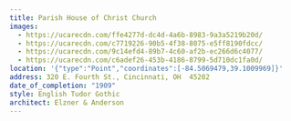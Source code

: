 ```yaml
---
title: Parish House of Christ Church
images:
  - https://ucarecdn.com/ffe4277d-dc4d-4a6b-8983-9a3a5219b20d/
  - https://ucarecdn.com/c7719226-90b5-4f38-8075-e5ff8190fdcc/
  - https://ucarecdn.com/9c14efd4-89b7-4c60-af2b-ec266d6c4077/
  - https://ucarecdn.com/c6adef26-453b-4186-8799-5d710dc1fa0d/
location: '{"type":"Point","coordinates":[-84.5069479,39.1009969]}'
address: 320 E. Fourth St., Cincinnati, OH  45202
date_of_completion: "1909"
style: English Tudor Gothic
architect: Elzner & Anderson
---
```

